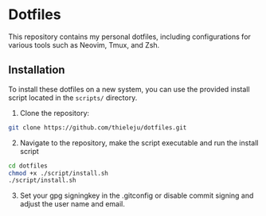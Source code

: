 # Dotfiles

This repository contains my personal dotfiles, including configurations for various tools such as Neovim, Tmux, and Zsh.

## Installation

To install these dotfiles on a new system, you can use the provided install script located in the `scripts/` directory.

1. Clone the repository:


```bash
git clone https://github.com/thieleju/dotfiles.git
```

2. Navigate to the repository, make the script executable and run the install script

```bash
cd dotfiles
chmod +x ./script/install.sh
./script/install.sh
```

3. Set your gpg signingkey in the .gitconfig or disable commit signing and adjust the user name and email.

